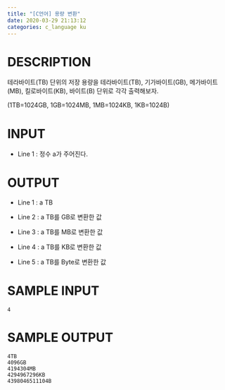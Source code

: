 ```yaml
---
title: "[C언어] 용량 변환"
date: 2020-03-29 21:13:12
categories: c_language ku
---
```


# DESCRIPTION
테라바이트(TB) 단위의 저장 용량을 테라바이트(TB), 기가바이트(GB), 메가바이트(MB), 킬로바이트(KB), 바이트(B) 단위로 각각 출력해보자.

(1TB=1024GB, 1GB=1024MB, 1MB=1024KB, 1KB=1024B)

# INPUT
* Line 1 : 정수 a가 주어진다.

# OUTPUT
* Line 1 : a TB

* Line 2 : a TB를 GB로 변환한 값

* Line 3 : a TB를 MB로 변환한 값

* Line 4 : a TB를 KB로 변환한 값

* Line 5 : a TB를 Byte로 변환한 값

# SAMPLE INPUT
```
4
```

# SAMPLE OUTPUT
```
4TB
4096GB
4194304MB
4294967296KB
4398046511104B
```

<script src="https://gist.github.com/DetegiCE/fae0a34839f17728ac337c12bef6f1ac.js"></script>
